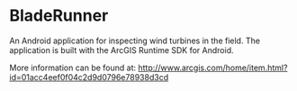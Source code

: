 BladeRunner
===========

An Android application for inspecting wind turbines in the field. The application is built with the ArcGIS Runtime SDK for Android.

More information can be found at: http://www.arcgis.com/home/item.html?id=01acc4eef0f04c2d9d0796e78938d3cd
